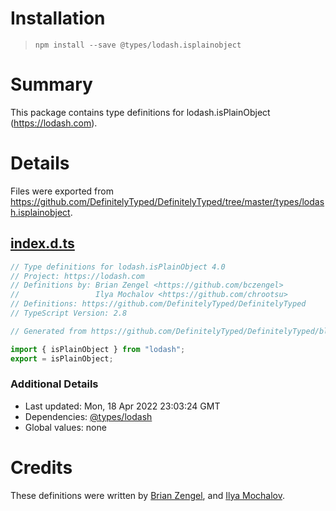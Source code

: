 # Installation
> `npm install --save @types/lodash.isplainobject`

# Summary
This package contains type definitions for lodash.isPlainObject (https://lodash.com).

# Details
Files were exported from https://github.com/DefinitelyTyped/DefinitelyTyped/tree/master/types/lodash.isplainobject.
## [index.d.ts](https://github.com/DefinitelyTyped/DefinitelyTyped/tree/master/types/lodash.isplainobject/index.d.ts)
````ts
// Type definitions for lodash.isPlainObject 4.0
// Project: https://lodash.com
// Definitions by: Brian Zengel <https://github.com/bczengel>
//                 Ilya Mochalov <https://github.com/chrootsu>
// Definitions: https://github.com/DefinitelyTyped/DefinitelyTyped
// TypeScript Version: 2.8

// Generated from https://github.com/DefinitelyTyped/DefinitelyTyped/blob/master/types/lodash/scripts/generate-modules.ts

import { isPlainObject } from "lodash";
export = isPlainObject;

````

### Additional Details
 * Last updated: Mon, 18 Apr 2022 23:03:24 GMT
 * Dependencies: [@types/lodash](https://npmjs.com/package/@types/lodash)
 * Global values: none

# Credits
These definitions were written by [Brian Zengel](https://github.com/bczengel), and [Ilya Mochalov](https://github.com/chrootsu).
